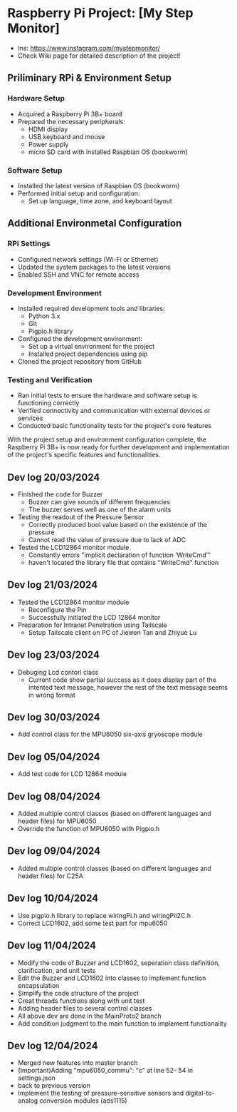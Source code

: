 # Raspberry Pi Project: [My Step Monitor]
- Ins: https://www.instagram.com/mystepmonitor/
- Check Wiki page for detailed description of the project!
  
## Priliminary RPi & Environment Setup

### Hardware Setup
- Acquired a Raspberry Pi 3B+ board
- Prepared the necessary peripherals:
  - HDMI display
  - USB keyboard and mouse
  - Power supply
  - micro SD card with installed Raspbian OS (bookworm)

### Software Setup
- Installed the latest version of Raspbian OS (bookworm)
- Performed initial setup and configuration:
  - Set up language, time zone, and keyboard layout
 
## Additional Environmetal Configuration

### RPi Settings
-  Configured network settings (Wi-Fi or Ethernet)
  - Updated the system packages to the latest versions
- Enabled SSH and VNC for remote access

### Development Environment
- Installed required development tools and libraries:
  - Python 3.x
  - Git
  - Pigpio.h library
- Configured the development environment:
  - Set up a virtual environment for the project
  - Installed project dependencies using pip
- Cloned the project repository from GitHub

### Testing and Verification
- Ran initial tests to ensure the hardware and software setup is functioning correctly
- Verified connectivity and communication with external devices or services
- Conducted basic functionality tests for the project's core features

With the project setup and environment configuration complete, the Raspberry Pi 3B+ is now ready for further development and implementation of the project's specific features and functionalities.

## Dev log 20/03/2024
- Finished the code for Buzzer
  - Buzzer can give sounds of different frequencies
  - The buzzer serves well as one of the alarm units
- Testing the readout of the Pressure Sensor
  - Correctly produced bool value based on the existence of the pressure
  - Cannot read the value of pressure due to lack of ADC
- Tested the LCD12864 monitor module
  - Constantly errors "implicit declaration of function ‘WriteCmd’"
  - haven't located the library file that contains "WriteCmd" function
 
## Dev log 21/03/2024
- Tested the LCD12864 monitor module
  - Reconfigure the Pin
  - Successfully initiated the LCD 12864 monitor
- Preparation for Intranet Penetration using Tailscale
  - Setup Tailscale client on PC of Jiewen Tan and Zhiyue Lu
 
## Dev log 23/03/2024
- Debuging Lcd contorl class
  - Current code show partial success as it does display part of the intented text message, however the rest of the text message seems in wrong format

## Dev log 30/03/2024
- Add control class for the MPU6050 six-axis gryoscope module

## Dev log 05/04/2024
- Add test code for LCD 12864 module 

## Dev log 08/04/2024
- Added multiple control classes (based on different languages and header files) for MPU6050
- Override the function of MPU6050 with Pigpio.h

## Dev log 09/04/2024
- Added multiple control classes (based on different languages and header files) for C25A

## Dev log 10/04/2024
- Use pigpio.h library to replace wiringPi.h and wiringPiI2C.h
- Correct LCD1602, add some test part for mpu6050

## Dev log 11/04/2024
- Modify the code of Buzzer and LCD1602, seperation class definition, clarification, and unit tests
- Edit the Buzzer and LCD1602 into classes to implement function encapsulation
- Simplify the code structure of the project
- Creat threads functions along with unit test
- Adding header files to several control classes
- All above dev are done in the MainProto2 branch
- Add condition judgment to the main function to implement functionality

## Dev log 12/04/2024
- Merged new features into master branch
- (Important)Adding "mpu6050_commu": "c" at line 52- 54 in settings.json 
- back to previous version
- Implement the testing of pressure-sensitive sensors and digital-to-analog conversion modules (ads1115)
